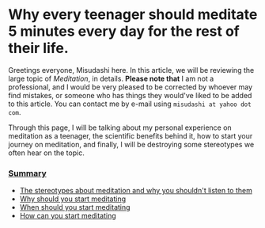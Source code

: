 # Why every teenager should meditate 5 minutes every day for the rest of their life.

Greetings everyone, Misudashi here. In this article, we will be reviewing the large topic of *Meditation*, in details.
**Please note that** I am not a professional, and I would be very pleased to be corrected by whoever may find mistakes, or someone who has things they would've liked to be added to this article. 
You can contact me by e-mail using `misudashi at yahoo dot com`.

Through this page, I will be talking about my personal experience on meditation as a teenager, the scientific benefits behind it, how to start your journey on meditation, and finally, I will be destroying some stereotypes we often hear on the topic.

### [Summary](a1)

- [The stereotypes about meditation and why you shouldn't listen to them]()
- [Why should you start meditating]()
- [When should you start meditating]()
- [How can you start meditating]()
